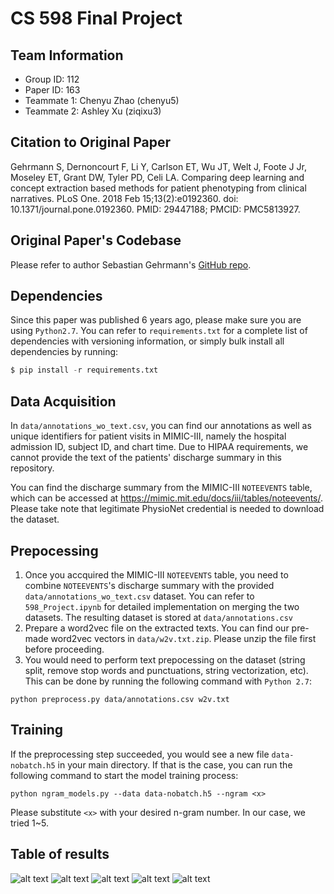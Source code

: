 # CS 598 Final Project

## Team Information
- Group ID: 112
- Paper ID: 163
- Teammate 1: Chenyu Zhao (chenyu5)
- Teammate 2: Ashley Xu (ziqixu3)

## Citation to Original Paper

Gehrmann S, Dernoncourt F, Li Y, Carlson ET, Wu JT, Welt J, Foote J Jr, Moseley ET, Grant DW, Tyler PD, Celi LA. Comparing deep learning and concept extraction based methods for patient phenotyping from clinical narratives. PLoS One. 2018 Feb 15;13(2):e0192360. doi: 10.1371/journal.pone.0192360. PMID: 29447188; PMCID: PMC5813927.

## Original Paper's Codebase

Please refer to author Sebastian Gehrmann's [GitHub repo](https://github.com/sebastianGehrmann/phenotyping).

## Dependencies

Since this paper was published 6 years ago, please make sure you are using `Python2.7`. You can refer to `requirements.txt` for a complete list of dependencies with versioning information, or simply bulk install all dependencies by running: 
```python
$ pip install -r requirements.txt
```

## Data Acquisition 

In `data/annotations_wo_text.csv`, you can find our annotations as well as unique identifiers for patient visits in MIMIC-III, namely the hospital admission ID, subject ID, and chart time. Due to HIPAA requirements, we cannot provide the text of the patients' discharge summary in this repository.  

You can find the discharge summary from the MIMIC-III `NOTEEVENTS` table, which can be accessed at https://mimic.mit.edu/docs/iii/tables/noteevents/. Please take note that legitimate PhysioNet credential is needed to download the dataset. 

## Prepocessing
1. Once you accquired the MIMIC-III `NOTEEVENTS` table, you need to combine `NOTEEVENTS`'s  discharge summary with the provided `data/annotations_wo_text.csv` dataset. You can refer to `598_Project.ipynb` for detailed implementation on merging the two datasets. The resulting dataset is stored at `data/annotations.csv`
2. Prepare a word2vec file on the extracted texts. You can find our pre-made word2vec vectors in `data/w2v.txt.zip`. Please unzip the file first before proceeding.
3. You would need to perform text prepocessing on the dataset (string split, remove stop words and punctuations, string vectorization, etc). This can be done by running the following command with `Python 2.7`:
 ```
python preprocess.py data/annotations.csv w2v.txt
 ```

## Training
If the preprocessing step succeeded, you would see a new file `data-nobatch.h5` in your main directory. If that is the case, you can run the following command to start the model training process:
```
python ngram_models.py --data data-nobatch.h5 --ngram <x>
```
Please substitute `<x>` with your desired n-gram number. In our case, we tried 1~5.  

## Table of results

![alt text](https://github.com/chenyuzhao98/CS-598/blob/main/table1.jpg?raw=true)
![alt text](https://github.com/chenyuzhao98/CS-598/blob/main/table2.jpg?raw=true)
![alt text](https://github.com/chenyuzhao98/CS-598/blob/main/table3.jpg?raw=true)
![alt text](https://github.com/chenyuzhao98/CS-598/blob/main/accuracy.png?raw=true)
![alt text](https://github.com/chenyuzhao98/CS-598/blob/main/f1.png?raw=true)
